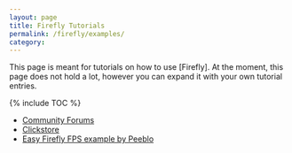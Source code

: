 ```yaml
---
layout: page
title: Firefly Tutorials
permalink: /firefly/examples/
category:
---
```


This page is meant for tutorials on how to use [Firefly].
At the moment, this page does not hold a lot, however you can expand it with your own tutorial entries.

{% include TOC %}

* [Community Forums]
* [Clickstore](https://clickstore.clickteam.com/firefly3D)
* [Easy Firefly FPS example by Peeblo](https://peeblo.itch.io/easy-clickteam-firefly-3d-fps-example)

[Community Forums]: /clickteam/forums/
